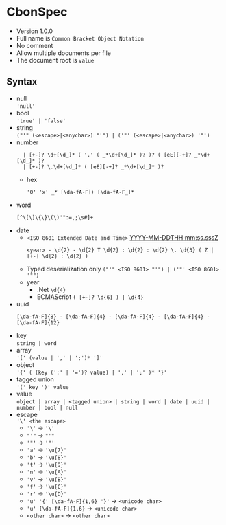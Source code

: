 # CbonSpec

- Version 1.0.0
- Full name is `Common Bracket Object Notation`
- No comment  
- Allow multiple documents per file  
- The document root is `value`

## Syntax
- null  
  `'null'`
- bool  
  `'true' | 'false'`
- string  
  `("'" (<escape>|<anychar>) "'") | ('"' (<escape>|<anychar>) '"')`
- number  
  ```regex
    | [+-]? \d+[\d_]* ( '.' ( _*\d+[\d_]* )? )? ( [eE][-+]? _*\d+[\d_]* )?
    | [+-]? \.\d+[\d_]* ( [eE][-+]? _*\d+[\d_]* )?
  ```
  - hex  
    ```regex
    '0' 'x' _* [\da-fA-F]+ [\da-fA-F_]*
    ```
- word  
  ```regex
  [^\[\]\{\}\(\)'":=,;\s#]+
  ```
- date  
  - `<ISO 8601 Extended Date and Time>` [YYYY-MM-DDTHH:mm:ss.sssZ](https://tc39.github.io/ecma262/#sec-date-time-string-format)  
    ```regex
    <year> - \d{2} - \d{2} T \d{2} : \d{2} : \d{2} \. \d{3} ( Z | [+-] \d{2} : \d{2} )
    ```  
  - Typed deserialization only `("'" <ISO 8601> "'") | ('"' <ISO 8601> '"")`  
  - year
    - .Net `\d{4}`
    - ECMAScript `( [+-]? \d{6} ) | \d{4}`
- uuid
  ```regex
  [\da-fA-F]{8} - [\da-fA-F]{4} - [\da-fA-F]{4} - [\da-fA-F]{4} - [\da-fA-F]{12}
  ```
- key  
  `string | word`
- array  
  `'[' (value | ',' | ';')* ']'`
- object  
  `'{' ( (key (':' | '=')? value) | ',' | ';' )* '}'`
- tagged union  
  `'(' key ')' value`
- value  
  `object | array | <tagged union> | string | word | date | uuid | number | bool | null`
- escape  
  `'\' <the escape>`
  - `'\'` -> `'\'`
  - `"'"` -> `"'"`
  - `'"'` -> `'"'`
  - `'a'` -> `'\u{7}'`
  - `'b'` -> `'\u{8}'`
  - `'t'` -> `'\u{9}'`
  - `'n'` -> `'\u{A}'`
  - `'v'` -> `'\u{B}'`
  - `'f'` -> `'\u{C}'`
  - `'r'` -> `'\u{D}'`
  - `'u' '{' [\da-fA-F]{1,6} '}'` -> `<unicode char>`
  - `'u' [\da-fA-F]{1,6}` -> `<unicode char>`
  - `<other char>` -> `<other char>`
